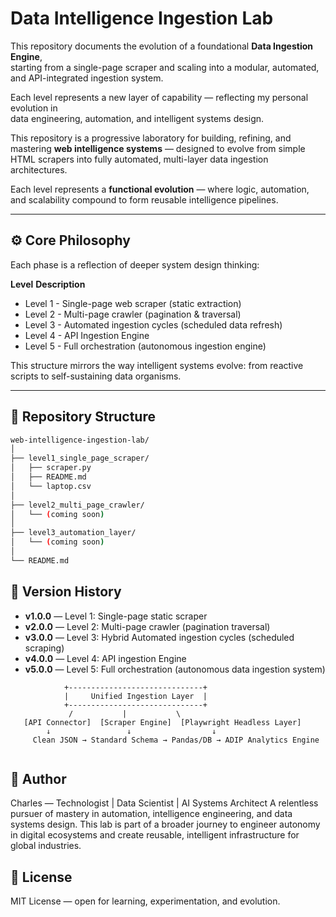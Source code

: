 # Data Intelligence Ingestion Lab

This repository documents the evolution of a foundational **Data Ingestion Engine**,  
starting from a single-page scraper and scaling into a modular, automated, and API-integrated ingestion system. 

Each level represents a new layer of capability — reflecting my personal evolution in  
data engineering, automation, and intelligent systems design.

This repository is a progressive laboratory for building, refining, and mastering **web intelligence systems** — designed to evolve from simple HTML scrapers into fully automated, multi-layer data ingestion architectures.

Each level represents a **functional evolution** — where logic, automation, and scalability compound to form reusable intelligence pipelines.

---

## ⚙️ Core Philosophy

Each phase is a reflection of deeper system design thinking:

**Level**	 	**Description**
- Level 1 -	Single-page web scraper (static extraction)
- Level 2 -	Multi-page crawler (pagination & traversal)
- Level 3	-	Automated ingestion cycles (scheduled data refresh)
- Level 4	-	API Ingestion Engine
- Level 5	-	Full orchestration (autonomous ingestion engine)

This structure mirrors the way intelligent systems evolve: from reactive scripts to self-sustaining data organisms.

---

## 🧩 Repository Structure

```bash
web-intelligence-ingestion-lab/
│
├── level1_single_page_scraper/
│   ├── scraper.py
│   ├── README.md
│   └── laptop.csv
│
├── level2_multi_page_crawler/
│   └── (coming soon)
│
├── level3_automation_layer/
│   └── (coming soon)
│
└── README.md
```

## 🧭 Version History

- **v1.0.0** — Level 1: Single-page static scraper 
- **v2.0.0** — Level 2: Multi-page crawler (pagination traversal)
- **v3.0.0** — Level 3: Hybrid Automated ingestion cycles (scheduled scraping)
- **v4.0.0** — Level 4: API ingestion Engine
- **v5.0.0** — Level 5: Full orchestration (autonomous data ingestion system)

```
            +------------------------------+
            |     Unified Ingestion Layer  |
            +------------------------------+
             /           |           \
   [API Connector]  [Scraper Engine]  [Playwright Headless Layer]
        ↓                 ↓                  ↓
     Clean JSON → Standard Schema → Pandas/DB → ADIP Analytics Engine
  
```
## 🧠 Author
Charles — Technologist | Data Scientist | AI Systems Architect
A relentless pursuer of mastery in automation, intelligence engineering, and data systems design.
This lab is part of a broader journey to engineer autonomy in digital ecosystems and create reusable, intelligent infrastructure for global industries.

## 📜 License
MIT License — open for learning, experimentation, and evolution.
